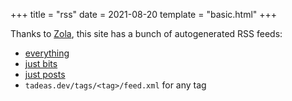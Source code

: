 +++
title = "rss"
date = 2021-08-20
template = "basic.html"
+++

Thanks to [Zola](https://www.getzola.org/), this site has a bunch of autogenerated RSS feeds:

- [everything](/feed.xml)
- [just bits](/bits/feed.xml)
- [just posts](/posts/feed.xml)
- `tadeas.dev/tags/<tag>/feed.xml` for any tag

